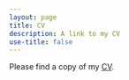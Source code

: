 ```yaml
---
layout: page
title: CV
description: A link to my CV
use-title: false
---
```


<p>Please find a copy of my <a href="http://jeonghyunkim.com/Kim_CV_2021.pdf" target="_blank">CV</a>.</p>
<object data="https://jeonghyunkim.com/Kim_CV_2021.pdf" type="application/pdf" width="700px" height="700px">
    <embed src="https://jeonghyunkim.com/Kim_CV_2021.pdf">
    </embed>
</object>
